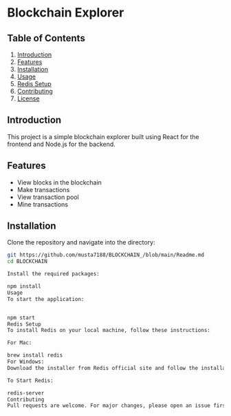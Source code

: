 # Blockchain Explorer

## Table of Contents

1. [Introduction](#introduction)
2. [Features](#features)
3. [Installation](#installation)
4. [Usage](#usage)
5. [Redis Setup](#redis-setup)
6. [Contributing](#contributing)
7. [License](#license)

## Introduction

This project is a simple blockchain explorer built using React for the frontend and Node.js for the backend.

## Features

- View blocks in the blockchain
- Make transactions
- View transaction pool
- Mine transactions

## Installation

Clone the repository and navigate into the directory:

```bash
git https://github.com/musta7188/BLOCKCHAIN_/blob/main/Readme.md
cd BLOCKCHAIN

Install the required packages:

npm install
Usage
To start the application:


npm start
Redis Setup
To install Redis on your local machine, follow these instructions:

For Mac:

brew install redis
For Windows:
Download the installer from Redis official site and follow the installation steps.

To Start Redis:

redis-server
Contributing
Pull requests are welcome. For major changes, please open an issue first to discuss what you would like to change.




